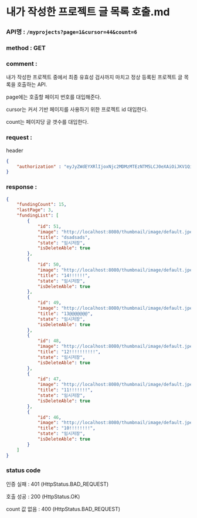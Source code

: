 # 내가 작성한 프로젝트 글 목록 호출.md
### API명 : `/myprojects?page=1&cursor=44&count=6`

### method : GET

### comment : 

내가 작성한 프로젝트 중에서 최종 유효성 검사까지 마치고 정상 등록된 프로젝트 글 목록을 호출하는 API. 

page에는 호출할 페이지 번호를 대입해준다. 

cursor는 커서 기반 페이지를 사용하기 위한 프로젝트 id 대입한다. 

count는 페이지당 글 갯수를 대입한다.

### request :

header
~~~json
{
    "authorization" : "eyJyZWdEYXRlIjoxNjc2MDMzMTEzNTM5LCJ0eXAiOiJKV1QiLCJhbGciOiJIUzM4NCJ9.eyJ1c2VyTnVtIjoyLCJuaWNrTmFtZSI6IkFudGVuQSIsImxvZ2luVGltZSI6IjIwMjMtMDItMTAgMjE6NDU6MTMiLCJleHAiOjE3MDc1NjkxMTN9.087jmj1tq8aU0t4raWivuHXFvA06eYZ2l9Y6aSHuzGREE0wlfv2LZd6KZxgpzbuA"
}
~~~

### response :
~~~json
{
    "fundingCount": 15,
    "lastPage": 3,
    "fundingList": [
        {
            "id": 51,
            "image": "http://localhost:8080/thumbnail/image/default.jpeg",
            "title": "dsadsads",
            "state": "임시저장",
            "isDeleteAble": true
        },
        {
            "id": 50,
            "image": "http://localhost:8080/thumbnail/image/default.jpeg",
            "title": "14!!!!!!",
            "state": "임시저장",
            "isDeleteAble": true
        },
        {
            "id": 49,
            "image": "http://localhost:8080/thumbnail/image/default.jpeg",
            "title": "13@@@@@@@",
            "state": "임시저장",
            "isDeleteAble": true
        },
        {
            "id": 48,
            "image": "http://localhost:8080/thumbnail/image/default.jpeg",
            "title": "12!!!!!!!!!!",
            "state": "임시저장",
            "isDeleteAble": true
        },
        {
            "id": 47,
            "image": "http://localhost:8080/thumbnail/image/default.jpeg",
            "title": "11!!!!!!!",
            "state": "임시저장",
            "isDeleteAble": true
        },
        {
            "id": 46,
            "image": "http://localhost:8080/thumbnail/image/default.jpeg",
            "title": "10!!!!!!!!",
            "state": "임시저장",
            "isDeleteAble": true
        }
    ]
}

~~~

### status code

인증 실패 : 401 (HttpStatus.BAD_REQUEST)

호출 성공 : 200 (HttpStatus.OK)

count 값 없음 : 400 (HttpStatus.BAD_REQUEST)
